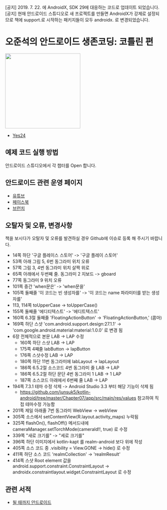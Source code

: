 [공지] 2019. 7. 22. 에 AndroidX, SDK 29에 대응하는 코드로 업데이트 되었습니다.
[공지] 현재 안드로이드 스튜디오로 새 프로젝트를 만들면 AndroidX가 강제로 설정되므로 책에 support.로 시작하는 패키지들이 모두 androidx. 로 변경되었습니다. 

# 오준석의 안드로이드 생존코딩: 코틀린 편
<img src="http://image.yes24.com/momo/TopCate1985/MidCate002/198416184.jpg" width="240">

* [Yes24](http://bit.ly/2N6RoUS)

## 예제 코드 실행 방법

안드로이드 스튜디오에서 각 챕터를 Open 합니다.

## 안드로이드 관련 운영 페이지
* [유튜브](https://www.youtube.com/playlist?list=PLxTmPHxRH3VWTd-8KB67Itegihkl4SVKe)
* [페이스북](https://www.facebook.com/untilandroid)
* [브런치](https://brunch.co.kr/@hopeless)

## 오탈자 및 오류, 변경사항

책을 보시다가 오탈자 및 오류를 발견하실 경우 Github에 이슈로 등록 해 주시기 바랍니다.

- 14쪽 하단 '구글 플레이스 스토어' -> '구글 플레이 스토어'
- 53쪽 아래 그림 5, 6번 동그라미 위치 오류
- 57쪽 그림 3, 4번 동그라미 위치 살짝 위로
- 65쪽 아래에서 두번째 줄. 동그라미 2 지보드 -> gboard
- 77쪽 동그라미 9 위치 오류
- 101쪽 중간 'when문은' -> 'when문을'
- 105쪽 둘째줄 '이 코드는 빈 생성자를' -> '이 코드는 name 파라미터를 받는 생성자를'
- 113, 114쪽 toUpperCase -> toUpperCase()
- 155쪽 둘째줄 '에디티텍스트' -> '에디트텍스트'
- 160쪽 6.3절 둘째줄 'FloatingActionButton' -> 'FloatingActionButton,' (콤마)
- 169쪽 하단 스샷 'com.android.support.design:27.1.1' -> 'com.google.android.material:material:1.0.0' 로 변경 됨
- 6장 전체적으로 본문 LAB -> LAP 수정
  - 160쪽 하단 스샷 LAB -> LAP
  - 175쪽 4째줄 labButton -> lapButton
  - 176쪽 스샷수정 LAB -> LAP
  - 180쪽 하단 11번 동그라미에 labLayout -> lapLayout
  - 186쪽 6.5.2절 소스코드 4번 동그라미 줄 LAB -> LAP
  - 186쪽 6.5.2절 하단 문단 4번 동그라미 1 LAB -> 1 LAP
  - 187쪽 소스코드 아래에서 6번째 줄 LAB -> LAP
- 194쪽 7.3.1 테마 수정 삭제 -> Android Studio 3.3 부터 해당 기능이 삭제 됨
  - https://github.com/junsuk5/kotlin-android/tree/master/Chapter07/app/src/main/res/values 참고하여 직접 테마수정 가능함
- 201쪽 제일 아래줄 7번 동그라미 WebView -> webView
- 305쪽 소스에서 setContentView(R.layout.activity_maps) 누락됨
- 325쪽 flashOn(), flashOff() 메서드내에 cameraManager.setTorchMode(cameraId!!, true) 로 수정
- 339쪽 "새로 크기를" -> "세로 크기를"
- 396쪽 하단 이미지에서 kotlin-kapt 를 realm-android 보다 위에 작성
- 405쪽 소스 코드 중 .visibility = View.GONE -> hide() 로 수정
- 411쪽 하단 소스 코드 'realmCollection' -> 'realmResult'
- 414쪽 스샷 Root element 값을 android.support.constraint.ConstraintLayout -> androidx.constraintlayout.widget.ConstraintLayout 로 수정


## 관련 서적

* [될 때까지 안드로이드](http://www.yes24.com/24/goods/59298937?scode=032&OzSrank=1)
